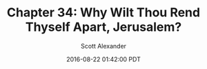---
layout: chapter
title: "Chapter 34: Why Wilt Thou Rend Thyself Apart, Jerusalem?"
author: Scott Alexander
description: http://unsongbook.com/chapter-34-why-wilt-thou-rend-thyself-apart-jerusalem/
date: 2016-08-22 01:42:00 PDT
length: 4635596
duration: 1159
guid: chapter-34-why-wilt-thou-rend-thyself-apart-jerusalem
---